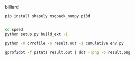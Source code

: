billiard


```bash
pip install shapely msgpack_numpy pi3d


cd speed
python setup.py build_ext -i
```



```bash
python -m cProfile -o result.out -s cumulative env.py

gprof2dot -f pstats result.out | dot -Tpng -o result.png
```

